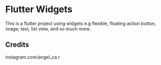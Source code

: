 # Flutter Widgets
This is a flutter project using widgets e.g flexible, floating action button, image, text, list view, and so much more.


## Credits

instagram.com/angel_ca.r
